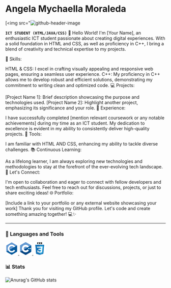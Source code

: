 # Angela Mychaella Moraleda

[<img src="![github-header-image](https://github.com/mmoraleds/mmoraleds/assets/127109541/9c18b7e7-abc1-4035-8b48-e4add740e5b5)


**`ICT STUDENT (HTML/JAVA/CSS)`**
👋 Hello World! I'm [Your Name], an enthusiastic ICT student passionate about creating digital experiences. With a solid foundation in HTML and CSS, as well as proficiency in C++, I bring a blend of creativity and technical expertise to my projects.

🚀 Skills:

HTML & CSS: I excel in crafting visually appealing and responsive web pages, ensuring a seamless user experience.
C++: My proficiency in C++ allows me to develop robust and efficient solutions, demonstrating my commitment to writing clean and optimized code.
💻 Projects:

[Project Name 1]: Brief description showcasing the purpose and technologies used.
[Project Name 2]: Highlight another project, emphasizing its significance and your role.
🌟 Experience:

I have successfully completed [mention relevant coursework or any notable achievements] during my time as an ICT student.
My dedication to excellence is evident in my ability to consistently deliver high-quality projects.
🔧 Tools:

I am familiar with HTML AND CSS, enhancing my ability to tackle diverse challenges.
📚 Continuous Learning:

As a lifelong learner, I am always exploring new technologies and methodologies to stay at the forefront of the ever-evolving tech landscape.
🤝 Let's Connect:

I'm open to collaboration and eager to connect with fellow developers and tech enthusiasts. Feel free to reach out for discussions, projects, or just to share exciting ideas!
🌐 Portfolio:

[Include a link to your portfolio or any external website showcasing your work]
Thank you for visiting my GitHub profile. Let's code and create something amazing together! 💻✨

---

### 🧰 Languages and Tools
<p align="left"> <a href="https://www.cprogramming.com/" target="_blank" rel="noreferrer"> <img src="https://raw.githubusercontent.com/devicons/devicon/master/icons/c/c-original.svg" alt="c" width="40" height="40"/> </a> <a href="https://www.w3schools.com/cpp/" target="_blank" rel="noreferrer"> <img src="https://raw.githubusercontent.com/devicons/devicon/master/icons/cplusplus/cplusplus-original.svg" alt="cplusplus" width="40" height="40"/> </a> <a href="https://www.w3schools.com/css/" target="_blank" rel="noreferrer"> <img src="https://raw.githubusercontent.com/devicons/devicon/master/icons/css3/css3-original-wordmark.svg" alt="css3" width="40" height="40"/> </a> </p>


### 📊 Stats

![Anurag's GitHub stats](https://github-readme-stats.vercel.app/api?username=mmoraleds&show_icons=true&hide=contribs,prs&cache_seconds=86400&theme=radical)


[website]:
[youtube]: 
